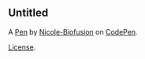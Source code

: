 Untitled
--------


A [Pen](https://codepen.io/Nicole-Biofusion/pen/KKOwJgG) by [Nicole-Biofusion](https://codepen.io/Nicole-Biofusion) on [CodePen](https://codepen.io).

[License](https://codepen.io/license/pen/KKOwJgG).